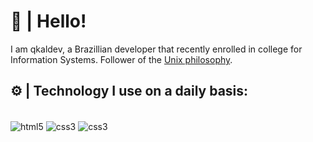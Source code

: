 # 👋 | Hello!
I am qkaldev, a Brazillian developer that recently enrolled in college for Information Systems.
Follower of the <a href="https://en.wikipedia.org/wiki/Unix_philosophy">Unix philosophy</a>.
## ⚙️ | Technology I use on a daily basis:

<div style="display: inline_block;"><br>
  <img align="center" alt="html5" src="https://img.shields.io/badge/HTML5-E34F26?style=for-the-badge&logo=html5&logoColor=white">
  <img align="center" alt="css3" src="https://img.shields.io/badge/CSS3-1572B6?style=for-the-badge&logo=css3&logoColor=white">
  <img align="center" alt="css3" src="https://img.shields.io/badge/JavaScript-F7DF1E?style=for-the-badge&logo=javascript&logoColor=black">
</div>
